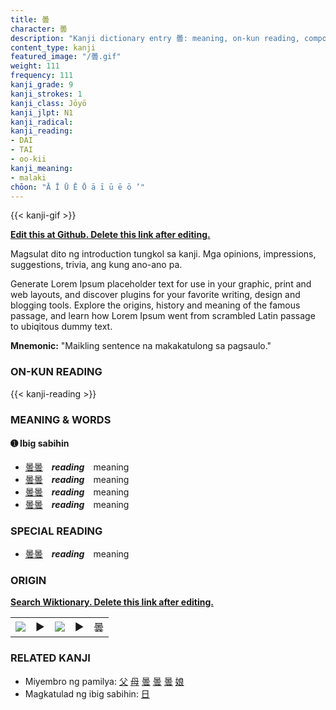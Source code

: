 ```yaml
---
title: 曇
character: 曇
description: "Kanji dictionary entry 曇: meaning, on-kun reading, compounds, origin, related kanji"
content_type: kanji
featured_image: "/曇.gif"
weight: 111
frequency: 111
kanji_grade: 9
kanji_strokes: 1
kanji_class: Jōyō
kanji_jlpt: N1
kanji_radical: 
kanji_reading: 
- DAI
- TAI
- oo-kii
kanji_meaning:
- malaki
chōon: "Ā Ī Ū Ē Ō ā ī ū ē ō ’"
---
```

[//]: # (Don't edit the line below. Kanji animated GIF code is automatically generated.)
{{< kanji-gif >}}

[//]: # (Edit below this line.)

**[Edit this at Github. Delete this link after editing.](https://github.com/tim0g/tim/tree/main/content/kanji/曇/index.md)**

Magsulat dito ng introduction tungkol sa kanji. Mga opinions, impressions, suggestions, trivia, ang kung ano-ano pa.

Generate Lorem Ipsum placeholder text for use in your graphic, print and web layouts, and discover plugins for your favorite writing, design and blogging tools. Explore the origins, history and meaning of the famous passage, and learn how Lorem Ipsum went from scrambled Latin passage to ubiqitous dummy text.
 
**Mnemonic:** "Maikling sentence na makakatulong sa pagsaulo."

### ON-KUN READING

[//]: # (Don't edit the line below. ON-KUN READING code is automatically generated.)
{{< kanji-reading >}}

### MEANING & WORDS

#### ➊ **Ibig sabihin**
  - [曇](../曇)[曇](../曇)　***reading***　meaning
  - [曇](../曇)[曇](../曇)　***reading***　meaning
  - [曇](../曇)[曇](../曇)　***reading***　meaning
  - [曇](../曇)[曇](../曇)　***reading***　meaning

### SPECIAL READING
  - [曇](../曇)[曇](../曇)　***reading***　meaning

### ORIGIN

**[Search Wiktionary. Delete this link after editing.](https://wiktionary.org/wiki/曇)**
<table class="kanji-table"><tr><td>
<img src="60px-曇-bronze.svg.png">
</td><td>▶</td><td>
<img src="60px-曇-oracle.svg.png">
</td><td>▶</td>
<td class="kanji-origin">曇</td>
</tr></table>

### RELATED KANJI
- Miyembro ng pamilya: [父](../父) [母](../母) [曇](../曇) [曇](../曇) [曇](../曇) [娘](../娘)
- Magkatulad ng ibig sabihin: [日](../日)

